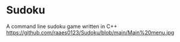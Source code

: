 # Sudoku
A command line sudoku game written in C++
https://github.com/raaes0123/Sudoku/blob/main/Main%20menu.jpg
